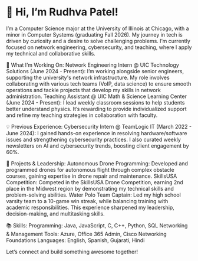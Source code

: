 # 👋 Hi, I’m Rudhva Patel!

I’m a Computer Science major at the University of Illinois at Chicago, with a minor in Computer Systems (graduating Fall 2026). My journey in tech is driven by curiosity and a desire to solve challenging problems. I’m currently focused on network engineering, cybersecurity, and teaching, where I apply my technical and collaborative skills.

🔧 What I’m Working On:
Network Engineering Intern @ UIC Technology Solutions (June 2024 - Present): I’m working alongside senior engineers, supporting the university's network infrastructure. My role involves collaborating with various tech teams (VoIP, data science) to ensure smooth operations and tackle projects that develop my skills in network administration.
Teaching Assistant @ UIC Math & Science Learning Center (June 2024 - Present): I lead weekly classroom sessions to help students better understand physics. It’s rewarding to provide individualized support and refine my teaching strategies in collaboration with faculty.

💡 Previous Experience:
Cybersecurity Intern @ TeamLogic IT (March 2022 - June 2024): I gained hands-on experience in resolving hardware/software issues and strengthening cybersecurity practices. I also curated weekly newsletters on AI and cybersecurity trends, boosting client engagement by 60%.

🚀 Projects & Leadership:
Autonomous Drone Programming: Developed and programmed drones for autonomous flight through complex obstacle courses, gaining expertise in drone repair and maintenance.
SkillsUSA Competition: Competed in the SkillsUSA Drone Competition, earning 2nd place in the Midwest region by demonstrating my technical skills and problem-solving abilities.
Water Polo Team Captain: Led my high school varsity team to a 10-game win streak, while balancing training with academic responsibilities. This experience sharpened my leadership, decision-making, and multitasking skills.

📚 Skills:
Programming: Java, JavaScript, C, C++, Python, SQL
Networking & Management Tools: Azure, Office 365 Admin, Cisco Networking Foundations
Languages: English, Spanish, Gujarati, Hindi

Let’s connect and build something awesome together!
